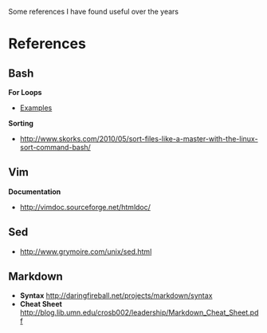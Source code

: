 Some references I have found useful over the years

References
==========

## Bash

__For Loops__ 

- [Examples](http://www.thegeekstuff.com/2011/07/bash-for-loop-examples/)

__Sorting__

- http://www.skorks.com/2010/05/sort-files-like-a-master-with-the-linux-sort-command-bash/

## Vim

__Documentation__

- http://vimdoc.sourceforge.net/htmldoc/

## Sed

- http://www.grymoire.com/unix/sed.html

## Markdown

- __Syntax__ http://daringfireball.net/projects/markdown/syntax
- __Cheat Sheet__ http://blog.lib.umn.edu/crosb002/leadership/Markdown_Cheat_Sheet.pdf